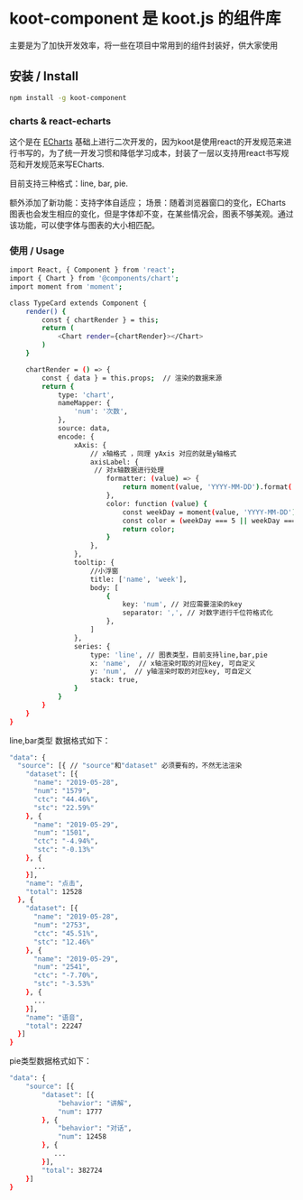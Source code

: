 # koot-component 是 koot.js 的组件库
主要是为了加快开发效率，将一些在项目中常用到的组件封装好，供大家使用

## 安装 / Install

```sh
npm install -g koot-component
```

### charts & react-echarts
这个是在 [ECharts](https://github.com/apache/incubator-echarts) 基础上进行二次开发的，因为koot是使用react的开发规范来进行书写的，为了统一开发习惯和降低学习成本，封装了一层以支持用react书写规范和开发规范来写ECharts.

目前支持三种格式：line, bar, pie.

额外添加了新功能：支持字体自适应；
场景：随着浏览器窗口的变化，ECharts图表也会发生相应的变化，但是字体却不变，在某些情况会，图表不够美观。通过该功能，可以使字体与图表的大小相匹配。

### 使用 / Usage
```sh
import React, { Component } from 'react';
import { Chart } from '@components/chart';
import moment from 'moment';

class TypeCard extends Component {
    render() {
        const { chartRender } = this;
        return (
            <Chart render={chartRender}></Chart>
        )
    }

    chartRender = () => {
        const { data } = this.props;  // 渲染的数据来源
        return {
            type: 'chart',
            nameMapper: {
                'num': '次数',
            },
            source: data,
            encode: {
                xAxis: {
                    // x轴格式 ，同理 yAxis 对应的就是y轴格式
                    axisLabel: {
                     // 对x轴数据进行处理
                        formatter: (value) => {
                            return moment(value, 'YYYY-MM-DD').format('MM/DD')
                        },
                        color: function (value) {
                            const weekDay = moment(value, 'YYYY-MM-DD').weekday();
                            const color = (weekDay === 5 || weekDay === 6)  ? '#FF3400' : '#000000';
                            return color;
                        }
                    },
                },
                tooltip: {
                    //小浮窗
                    title: ['name', 'week'],
                    body: [
                        {
                            key: 'num', // 对应需要渲染的key
                            separator: ',', // 对数字进行千位符格式化
                        },
                    ]
                },
                series: {
                    type: 'line', // 图表类型，目前支持line,bar,pie
                    x: 'name',  // x轴渲染时取的对应key, 可自定义
                    y: 'num',  // y轴渲染时取的对应key, 可自定义
                    stack: true,
                }
            }
        }
    }
}
```

line,bar类型 数据格式如下：
```sh
"data": {
  "source": [{ // "source"和"dataset" 必须要有的，不然无法渲染
    "dataset": [{
      "name": "2019-05-28",
      "num": "1579",
      "ctc": "44.46%",
      "stc": "22.59%"
    }, {
      "name": "2019-05-29",
      "num": "1501",
      "ctc": "-4.94%",
      "stc": "-0.13%"
    }, {
      ...
    }],
    "name": "点击",
    "total": 12528
  }, {
    "dataset": [{
      "name": "2019-05-28",
      "num": "2753",
      "ctc": "45.51%",
      "stc": "12.46%"
    }, {
      "name": "2019-05-29",
      "num": "2541",
      "ctc": "-7.70%",
      "stc": "-3.53%"
    }, {
      ...
    }],
    "name": "语音",
    "total": 22247
  }]
}
  ```
pie类型数据格式如下：
```sh
"data": {
    "source": [{
        "dataset": [{
            "behavior": "讲解",
            "num": 1777
        }, {
            "behavior": "对话",
            "num": 12458
        }, {
           ...
        }],
        "total": 382724
    }]
}
```
